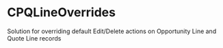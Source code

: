 # CPQLineOverrides
Solution for overriding default Edit/Delete actions on Opportunity Line and Quote Line records
